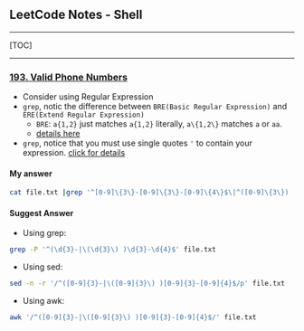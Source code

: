 ## LeetCode Notes - Shell

---

[TOC]

---

### [193. Valid Phone Numbers](https://leetcode.com/problems/valid-phone-numbers)

- Consider using Regular Expression
- `grep`, notic the difference between `BRE(Basic Regular Expression)` and `ERE(Extend Regular Expression)`
  - `BRE`:  `a{1,2}` just matches `a{1,2}` literally, `a\{1,2\}` matches `a` or `aa`.
  - [details here](https://www.regular-expressions.info/gnu.html)
- `grep`, notice that you must use single quotes `'` to contain your expression. [click for details](https://stackoverflow.com/questions/3008423/quotes-when-using-grep)
#### My answer
```bash
cat file.txt |grep '^[0-9]\{3\}-[0-9]\{3\}-[0-9]\{4\}$\|^([0-9]\{3\}) [0-9]\{3\}-[0-9]\{4\}$'
```
#### Suggest Answer
- Using grep:
```bash
grep -P '^(\d{3}-|\(\d{3}\) )\d{3}-\d{4}$' file.txt
```
- Using sed:
```bash
sed -n -r '/^([0-9]{3}-|\([0-9]{3}\) )[0-9]{3}-[0-9]{4}$/p' file.txt
```
- Using awk:
```bash
awk '/^([0-9]{3}-|\([0-9]{3}\) )[0-9]{3}-[0-9]{4}$/' file.txt
```